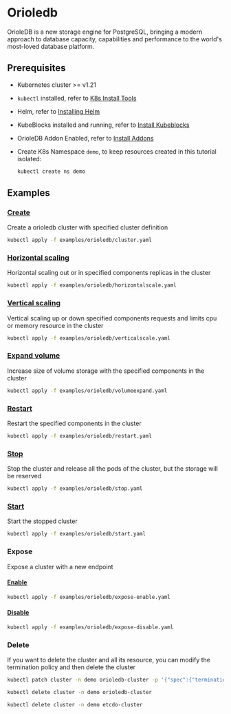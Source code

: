 # Orioledb

OrioleDB is a new storage engine for PostgreSQL, bringing a modern approach to database capacity, capabilities and performance to the world's most-loved database platform.

## Prerequisites

- Kubernetes cluster >= v1.21
- `kubectl` installed, refer to [K8s Install Tools](https://kubernetes.io/docs/tasks/tools/)
- Helm, refer to [Installing Helm](https://helm.sh/docs/intro/install/)
- KubeBlocks installed and running, refer to [Install Kubeblocks](../docs/prerequisites.md)
- OrioleDB Addon Enabled, refer to [Install Addons](../docs/install-addon.md)
- Create K8s Namespace `demo`, to keep resources created in this tutorial isolated:

  ```bash
  kubectl create ns demo
  ```

## Examples

### [Create](cluster.yaml)
Create a orioledb cluster with specified cluster definition
```bash
kubectl apply -f examples/orioledb/cluster.yaml
```

### [Horizontal scaling](horizontalscale.yaml)
Horizontal scaling out or in specified components replicas in the cluster
```bash
kubectl apply -f examples/orioledb/horizontalscale.yaml
```

### [Vertical scaling](verticalscale.yaml)
Vertical scaling up or down specified components requests and limits cpu or memory resource in the cluster
```bash
kubectl apply -f examples/orioledb/verticalscale.yaml
```

### [Expand volume](volumeexpand.yaml)
Increase size of volume storage with the specified components in the cluster
```bash
kubectl apply -f examples/orioledb/volumeexpand.yaml
```

### [Restart](restart.yaml)
Restart the specified components in the cluster
```bash
kubectl apply -f examples/orioledb/restart.yaml
```

### [Stop](stop.yaml)
Stop the cluster and release all the pods of the cluster, but the storage will be reserved
```bash
kubectl apply -f examples/orioledb/stop.yaml
```

### [Start](start.yaml)
Start the stopped cluster
```bash
kubectl apply -f examples/orioledb/start.yaml
```

### Expose
Expose a cluster with a new endpoint
#### [Enable](expose-enable.yaml)
```bash
kubectl apply -f examples/orioledb/expose-enable.yaml
```
#### [Disable](expose-disable.yaml)
```bash
kubectl apply -f examples/orioledb/expose-disable.yaml
```

### Delete
If you want to delete the cluster and all its resource, you can modify the termination policy and then delete the cluster
```bash
kubectl patch cluster -n demo orioledb-cluster -p '{"spec":{"terminationPolicy":"WipeOut"}}' --type="merge"

kubectl delete cluster -n demo orioledb-cluster

kubectl delete cluster -n demo etcdo-cluster
```
